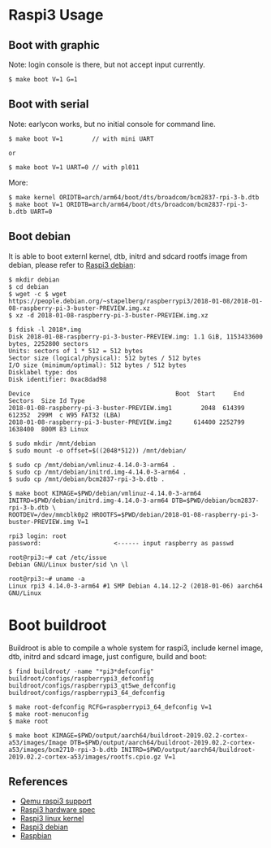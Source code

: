 
# Raspi3 Usage

## Boot with graphic

  Note: login console is there, but not accept input currently.

    $ make boot V=1 G=1

## Boot with serial

  Note: earlycon works, but no initial console for command line.

    $ make boot V=1        // with mini UART

    or

    $ make boot V=1 UART=0 // with pl011


  More:

    $ make kernel ORIDTB=arch/arm64/boot/dts/broadcom/bcm2837-rpi-3-b.dtb
    $ make boot V=1 ORIDTB=arch/arm64/boot/dts/broadcom/bcm2837-rpi-3-b.dtb UART=0

## Boot debian

   It is able to boot externl kernel, dtb, initrd and sdcard rootfs image from debian, please refer to [Raspi3 debian][4]:

    $ mkdir debian
    $ cd debian
    $ wget -c $ wget https://people.debian.org/~stapelberg/raspberrypi3/2018-01-08/2018-01-08-raspberry-pi-3-buster-PREVIEW.img.xz
    $ xz -d 2018-01-08-raspberry-pi-3-buster-PREVIEW.img.xz

    $ fdisk -l 2018*.img
    Disk 2018-01-08-raspberry-pi-3-buster-PREVIEW.img: 1.1 GiB, 1153433600 bytes, 2252800 sectors
    Units: sectors of 1 * 512 = 512 bytes
    Sector size (logical/physical): 512 bytes / 512 bytes
    I/O size (minimum/optimal): 512 bytes / 512 bytes
    Disklabel type: dos
    Disk identifier: 0xac8dad98

    Device                                        Boot  Start     End Sectors  Size Id Type
    2018-01-08-raspberry-pi-3-buster-PREVIEW.img1        2048  614399  612352  299M  c W95 FAT32 (LBA)
    2018-01-08-raspberry-pi-3-buster-PREVIEW.img2      614400 2252799 1638400  800M 83 Linux

    $ sudo mkdir /mnt/debian
    $ sudo mount -o offset=$((2048*512)) /mnt/debian/

    $ sudo cp /mnt/debian/vmlinuz-4.14.0-3-arm64 .
    $ sudo cp /mnt/debian/initrd.img-4.14.0-3-arm64 .
    $ sudo cp /mnt/debian/bcm2837-rpi-3-b.dtb .

    $ make boot KIMAGE=$PWD/debian/vmlinuz-4.14.0-3-arm64 INITRD=$PWD/debian/initrd.img-4.14.0-3-arm64 DTB=$PWD/debian/bcm2837-rpi-3-b.dtb \
	ROOTDEV=/dev/mmcblk0p2 HROOTFS=$PWD/debian/2018-01-08-raspberry-pi-3-buster-PREVIEW.img V=1

    rpi3 login: root
    password:                    <------ input raspberry as passwd

    root@rpi3:~# cat /etc/issue
    Debian GNU/Linux buster/sid \n \l

    root@rpi3:~# uname -a
    Linux rpi3 4.14.0-3-arm64 #1 SMP Debian 4.14.12-2 (2018-01-06) aarch64 GNU/Linux

# Boot buildroot

  Buildroot is able to compile a whole system for raspi3, include kernel image, dtb, initrd and sdcard image, just configure, build and boot:

    $ find buildroot/ -name "*pi3*defconfig"
    buildroot/configs/raspberrypi3_defconfig
    buildroot/configs/raspberrypi3_qt5we_defconfig
    buildroot/configs/raspberrypi3_64_defconfig

    $ make root-defconfig RCFG=raspberrypi3_64_defconfig V=1
    $ make root-menuconfig
    $ make root

    $ make boot KIMAGE=$PWD/output/aarch64/buildroot-2019.02.2-cortex-a53/images/Image DTB=$PWD/output/aarch64/buildroot-2019.02.2-cortex-a53/images/bcm2710-rpi-3-b.dtb INITRD=$PWD/output/aarch64/buildroot-2019.02.2-cortex-a53/images/rootfs.cpio.gz V=1

## References

* [Qemu raspi3 support][1]
* [Raspi3 hardware spec][2]
* [Raspi3 linux kernel][3]
* [Raspi3 debian][4]
* [Raspbian][5]

[1]: https://github.com/bztsrc/qemu-raspi3
[2]: https://www.raspberrypi.org/magpi/raspberry-pi-3-specs-benchmarks/
[3]: https://github.com/raspberrypi/linux
[4]: https://translatedcode.wordpress.com/2018/04/25/debian-on-qemus-raspberry-pi-3-model/
[5]: https://www.raspberrypi.org/downloads/
